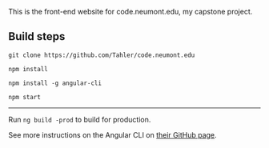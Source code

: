 This is the front-end website for code.neumont.edu, my capstone project.

## Build steps

`git clone https://github.com/Tahler/code.neumont.edu`

`npm install`

`npm install -g angular-cli`

`npm start`

-------------------------------------------------------------------------------

Run `ng build -prod` to build for production.

See more instructions on the Angular CLI on 
[their GitHub page](https://github.com/angular/angular-cli).
